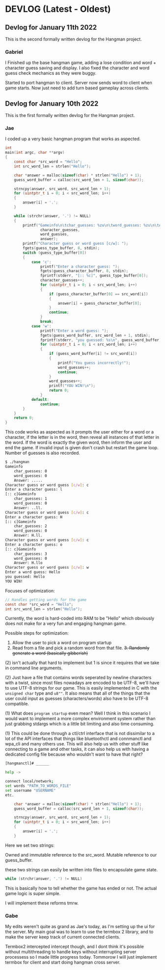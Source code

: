 # DEVLOG (Latest - Oldest)
## Devlog for January 11th 2022
This is the second formally written devlog for the Hangman project.

### Gabriel
I Finished up the base hangman game, adding a lose condition and word + character guess saving and display. I also fixed the character and word guess check mechanics as they were buggy.

Started to port hangman to client. Server now sends word to client when game starts. Now just need to add turn based gameplay across clients. 

## Devlog for January 10th 2022
This is the first formally written devlog for the Hangman project.

### Jae  
I coded up a very basic hangman program that works as aspected. 

```C
int
main(int argc, char **argv) 
{
	const char *src_word = "Hello"; 
	int src_word_len = strlen("Hello");

	char *answer = malloc(sizeof(char) * strlen("Hello") + 1);
	guess_word_buffer = calloc(src_word_len + 1, sizeof(char));

	strncpy(answer, src_word, src_word_len + 1);
	for (uintptr_t i = 0; i < src_word_len; i++)
	{
		answer[i] = '.';
	}

	while (strchr(answer, '.') != NULL) 
	{
		printf("Gameinfo\n\tchar_guesses: %zu\n\tword_guesses: %zu\n\tAnswer: %s\n", 
				character_guesses,
				word_guesses, 
				answer);
		printf("Character guess or word guess [c/w]: ");
		fgets(guess_type_buffer, 8, stdin);
		switch (guess_type_buffer[0]) 
		{
			case 'c':
				printf("Enter a character guess: ");
				fgets(guess_character_buffer, 8, stdin);
				fprintf(stderr, "[:: %c]", guess_type_buffer[0]);
				character_guesses++;	
				for (uintptr_t i = 0; i < src_word_len; i++) 
				{
					if (guess_character_buffer[0] == src_word[i]) 
					{
						answer[i] = guess_character_buffer[0]; 
					}
					continue;
				}
				break;
			case 'w':
				printf("Enter a word guess: "); 
				fgets(guess_word_buffer, src_word_len + 1, stdin);
				fprintf(stderr, "you guessed: %s\n", guess_word_buffer);
				for (uintptr_t i = 0; i < src_word_len; i++)
				{
					if (guess_word_buffer[i] != src_word[i])
					{
						printf("You guess incorrectly!"); 
						word_guesses++;
						continue; 
					}
					word_guesses++;
					printf("YOU WIN!\n");
					return 0;
				}
			default: 
				continue;
		}
	}
	return 0;
}
```

This code works as aspected as it prompts the user either for a word or a character, if the
letter is in the word, then reveal all instances of that letter in the word. If the word is 
exactly the given word, then inform the user and end the game. If invalid input is given
don't crash but restart the game loop. Number of guesses is also recorded. 

```bash
$ ./hangman
Gameinfo
	char_guesses: 0
	word_guesses: 0
	Answer: .....
Character guess or word guess [c/w]: c
Enter a character guess: l
[:: c]Gameinfo
	char_guesses: 1
	word_guesses: 0
	Answer: ..ll.
Character guess or word guess [c/w]: c
Enter a character guess: H
[:: c]Gameinfo
	char_guesses: 2
	word_guesses: 0
	Answer: H.ll.
Character guess or word guess [c/w]: c
Enter a character guess: o
[:: c]Gameinfo
	char_guesses: 3
	word_guesses: 0
	Answer: H.llo
Character guess or word guess [c/w]: w
Enter a word guess: Hello
you guessed: Hello
YOU WIN!
```

Focuses of optimization: 

```C
// Handles getting words for the game
const char *src_word = "Hello"; 
int src_word_len = strlen("Hello");
```

Currently, the word is hard-coded into RAM to be "Hello" which obviously does not 
make for a very fun and engaging hangman game. 

Possible steps for optimization: 
1. Allow the user to pick a word on program startup
2. Read from a file and pick a random word from that file. 
~~3. Randomly generate a word (basically gibberish)~~

(2) isn't actually that hard to implement but 1 is since it requires that 
we take in command line arguments. 


(2) Just have a file that contains words seperated by newline characters with a twist,
since most files nowadays are encoded to be UTF-8, we'll have to use UTF-8 strings for 
our game. This is easily implemented in C with the `unsigned char` type and `u8""`. It 
also means that all of the things that the user could input as guesses (characters/words) 
also have to be UTF-8 compatible. 


(1) What does `program startup` even mean? Well I think in this scenario I would want to 
implement a more complex environment system rather than just grabbing stdargs which is 
a little bit limiting and also time consuming. 

(1) This could be done through a ctl/ctrl interface that is not dissimilar to a lot of 
the API interfaces that things like bluetoothctl and connmanctl and wpa_cli and many others
use. This will also help us with other stuff like connecting to a game and other tasks, 
it can also help us with having a dedicated config file because who wouldn't want to have
that right? 

```Bash
[hangmanctl]# ______

help -> 

connect local/network;
set words "PATH_TO_WORDS_FILE"
set username "USERNAME"
etc.

```

```C
	char *answer = malloc(sizeof(char) * strlen("Hello") + 1);
	guess_word_buffer = calloc(src_word_len + 1, sizeof(char));

	strncpy(answer, src_word, src_word_len + 1);
	for (uintptr_t i = 0; i < src_word_len; i++)
	{
		answer[i] = '.';
	}

```

Here we set two strings: 

Owned and immutable reference to the src_word. 
Mutable reference to our guess_buffer. 

these two strings can easily be written into files to encapsulate game state. 

```C
while (strchr(answer, '.') != NULL) 	
```

This is basically how to tell whether the game has ended or not. The actual 
game logic is super simple. 

I will implement these reforms tmrw.


### Gabe

My edits weren't quite as grand as Jae's today, as I'm setting up the ui for the server.
My main goal was to learn to use the termbox 2 library, and to make the server keep track of current connected clients. 

Termbox2 intercepted intercept though, and I dont think it's possible without multithreading to handle keys without interrupting server processess so I made little progress today.
Tommorow I will just implement termbox for client and start doing hangman cross server.


